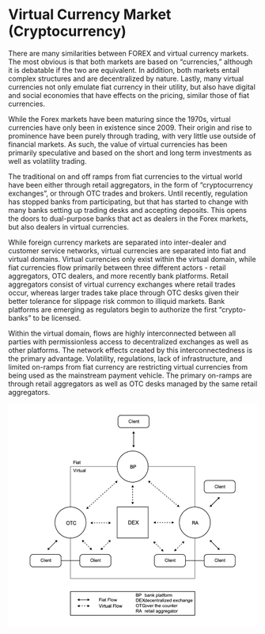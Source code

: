# Virtual Currency Market \(Cryptocurrency\)

There are many similarities between FOREX and virtual currency markets. The most obvious is that both markets are based on “currencies,” although it is debatable if the two are equivalent. In addition, both markets entail complex structures and are decentralized by nature. Lastly, many virtual currencies not only emulate fiat currency in their utility, but also have digital and social economies that have effects on the pricing, similar those of fiat currencies.

While the Forex markets have been maturing since the 1970s, virtual currencies have only been in existence since 2009. Their origin and rise to prominence have been purely through trading, with very little use outside of financial markets. As such, the value of virtual currencies has been primarily speculative and based on the short and long term investments as well as volatility trading.

The traditional on and off ramps from  fiat currencies to the virtual world have been either through retail aggregators, in the form of “cryptocurrency exchanges”, or through OTC trades and brokers. Until recently, regulation has stopped banks from participating, but that has started to change with many banks setting up trading desks and accepting deposits. This opens the doors to dual-purpose banks that act as dealers in the Forex markets, but also dealers in virtual currencies.

While foreign currency markets are separated into inter-dealer and customer service networks, virtual currencies are separated into fiat and virtual domains. Virtual currencies only exist within the virtual domain, while fiat currencies flow primarily between three different actors - retail aggregators, OTC dealers, and more recently bank platforms. Retail aggregators consist of virtual currency exchanges where retail trades occur, whereas larger trades take place through OTC desks given their better tolerance for slippage risk common to illiquid markets. Bank platforms are emerging as regulators begin to authorize the first “crypto-banks” to be licensed.

Within the virtual domain, flows  are highly interconnected between all parties with permissionless access to decentralized exchanges as well as other platforms. The network effects created by this interconnectedness is the primary advantage. Volatility, regulations, lack of infrastructure, and limited on-ramps from fiat currency are restricting virtual currencies from being used as the mainstream payment vehicle. The primary on-ramps are through retail aggregators as well as OTC desks managed by the same retail aggregators.

![](../.gitbook/assets/crypto-market.png)

